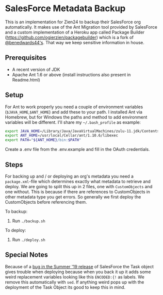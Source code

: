 # SalesForce Metadata Backup

This is an implementation for Zien24 to backup their SalesForce org automatically.
It makes use of the Ant Migration tool provided by SalesForce and a custom implementation of a Heroku app called Package 
Builder (https://github.com/ogierzien/packagebuilder) which is a fork of [@benedwards44's](https://github.com/benedwards44/packagebuilder).
That way we keep sensitive information in house.

## Prerequisites

- A recent version of JDK
- Apache Ant 1.6 or above (install instructions also present in Readme.html)

## Setup

For Ant to work properly you need a couple of environment variables (`$JAVA_HOME`,`$ANT_HOME`) and add these to your
path. I installed Ant via Homebrew, but for Windows the paths and method to add environment variables will be different. 
I'll share my `~/.bash_profile` as example:
```bash
export JAVA_HOME=/Library/Java/JavaVirtualMachines/zulu-11.jdk/Contents/Home
export ANT_HOME=/usr/local/Cellar/ant/1.10.6/libexec
export PATH="${ANT_HOME}/bin:$PATH"
```
Create a .env file from the .env.example and fill in the OAuth credentials.

## Steps

For backing up and / or deploying an org's metadata you need a `package.xml`-file which determines exactly what metadata 
to retrieve and deploy. We are going to split this up in 2 files, one with `CustomObjects` and one without.
This is because if there are references to CustomObjects in other metadata type you get errors.
So generally we first deploy the CustomObjects before referencing them.

To backup:
1. Run `./backup.sh`

To deploy:
1. Run `./deploy.sh`

## Special Notes

Because of a [bug in the Summer '19 release](https://salesforce.stackexchange.com/questions/266416/is-anyone-getting-deployment-issues-with-task-object-new-list-views-from-46-cau) of SalesForce the Task object gives trouble when deploying because when you 
back it up it adds some weird replacement variables looking like this `ENCODED:{!` as labels. We remove this 
automatically with `sed`. If anything weird pops up with the deployment of the Task Object its good to keep this in mind.
